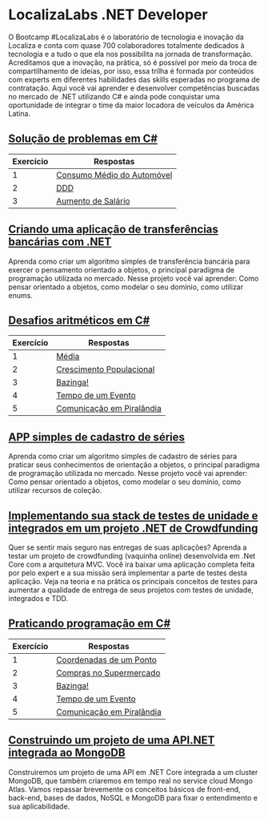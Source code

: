 # LocalizaLabs .NET Developer

O Bootcamp #LocalizaLabs é o laboratório de tecnologia e inovação da Localiza e conta com quase 700 colaboradores totalmente dedicados à tecnologia e a tudo o que ela nos possibilita na jornada de transformação. Acreditamos que a inovação, na prática, só é possível por meio da troca de compartilhamento de ideias, por isso, essa trilha é formada por conteúdos com experts em diferentes habilidades das skills esperadas no programa de contratação. Aqui você vai aprender e desenvolver competências buscadas no mercado de .NET utilizando C# e ainda pode conquistar uma oportunidade de integrar o time da maior locadora de veículos da América Latina.

## [Solução de problemas em C#](https://github.com/JefersonMelo/07-DIO/tree/master/02-LocalizaLabs/01-Solucao_de_problemas)

Exercício | Respostas
--------- | ------
1         | [Consumo Médio do Automóvel](https://github.com/JefersonMelo/07-DIO/tree/master/02-LocalizaLabs/01-Solucao_de_problemas/01-Calcular_Consumo_Medio)
2         | [DDD](https://github.com/JefersonMelo/07-DIO/tree/master/02-LocalizaLabs/01-Solucao_de_problemas/02-DDD)
3         | [Aumento de Salário](https://github.com/JefersonMelo/07-DIO/tree/master/02-LocalizaLabs/01-Solucao_de_problemas/03-Aumento_Salario)

## [Criando uma aplicação de transferências bancárias com .NET](https://github.com/JefersonMelo/07-DIO/tree/master/02-LocalizaLabs/02-AppBanco)

Aprenda como criar um algoritmo simples de transferência bancária para exercer o pensamento orientado a objetos, o principal paradigma de programação utilizada no mercado. Nesse projeto você vai aprender: Como pensar orientado a objetos, como modelar o seu domínio, como utilizar enums.

## [Desafios aritméticos em C#](https://github.com/JefersonMelo/07-DIO/tree/master/02-LocalizaLabs/03-Desafios_aritmeticos)

Exercício | Respostas
--------- | ------
1         | [Média](https://github.com/JefersonMelo/07-DIO/tree/master/02-LocalizaLabs/03-Desafios_aritmeticos/01-Notas_De_Um_Aluno)
2         | [Crescimento Populacional](https://github.com/JefersonMelo/07-DIO/tree/master/02-LocalizaLabs/03-Desafios_aritmeticos/02-Crescimento_Populacional)
3         | [Bazinga!](https://github.com/JefersonMelo/07-DIO/tree/master/02-LocalizaLabs/03-Desafios_aritmeticos/03-Bazinga)
4         | [Tempo de um Evento](https://github.com/JefersonMelo/07-DIO/tree/master/02-LocalizaLabs/03-Desafios_aritmeticos/04-Tempo_De_Um_Evento)
5         | [Comunicação em Piralândia](https://github.com/JefersonMelo/07-DIO/tree/master/02-LocalizaLabs/03-Desafios_aritmeticos/05-Comunicacao_Em_Piralandia)

## [APP simples de cadastro de séries](https://github.com/JefersonMelo/07-DIO/tree/master/01-MRV/01-Cadastro-Series)

Aprenda como criar um algoritmo simples de cadastro de séries para praticar seus conhecimentos de orientação a objetos, o principal paradigma de programação utilizada no mercado. Nesse projeto você vai aprender: Como pensar orientado a objetos, como modelar o seu domínio, como utilizar recursos de coleção.

## [Implementando sua stack de testes de unidade e integrados em um projeto .NET de Crowdfunding](https://github.com/JefersonMelo/07-DIO/tree/master/01-MRV/08-Implementando_Stack_De_Testes_.NET)

Quer se sentir mais seguro nas entregas de suas aplicações? Aprenda a testar um projeto de crowdfunding (vaquinha online) desenvolvida em .Net Core com a arquitetura MVC. Você ira baixar uma aplicação completa feita por pelo expert e a sua missão será implementar a parte de testes desta aplicação. Veja na teoria e na prática os principais conceitos de testes para aumentar a qualidade de entrega de seus projetos com testes de unidade, integrados e TDD.

## [Praticando programação em C#](https://github.com/JefersonMelo/07-DIO/tree/master/02-LocalizaLabs/06-Praticando_Programacao)

Exercício | Respostas
--------- | ------
1         | [Coordenadas de um Ponto](https://github.com/JefersonMelo/07-DIO/tree/master/02-LocalizaLabs/06-Praticando_Programacao/01-Coordenadas_De_Um_Ponto)
2         | [Compras no Supermercado](https://github.com/JefersonMelo/07-DIO/tree/master/02-LocalizaLabs/03-Desafios_aritmeticos/02-Crescimento_Populacional)
3         | [Bazinga!](https://github.com/JefersonMelo/07-DIO/tree/master/02-LocalizaLabs/03-Desafios_aritmeticos/03-Bazinga)
4         | [Tempo de um Evento](https://github.com/JefersonMelo/07-DIO/tree/master/02-LocalizaLabs/03-Desafios_aritmeticos/04-Tempo_De_Um_Evento)
5         | [Comunicação em Piralândia](https://github.com/JefersonMelo/07-DIO/tree/master/02-LocalizaLabs/03-Desafios_aritmeticos/05-Comunicacao_Em_Piralandia)

## [Construindo um projeto de uma API.NET integrada ao MongoDB](https://github.com/JefersonMelo/07-DIO/tree/master/01-MRV/09-Construindo_Com_MongoDB)

Construiremos um projeto de uma API em .NET Core integrada a um cluster MongoDB, que também criaremos em tempo real no service cloud Mongo Atlas. Vamos repassar brevemente os conceitos básicos de front-end, back-end, bases de dados, NoSQL e MongoDB para fixar o entendimento e sua aplicabilidade.
